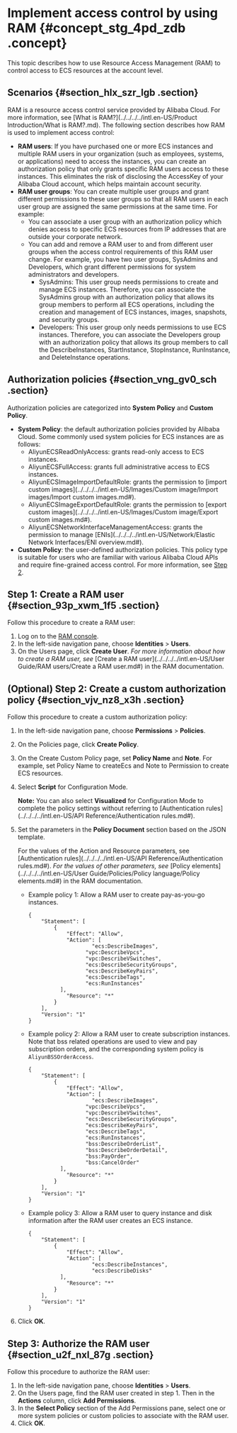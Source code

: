 # Implement access control by using RAM {#concept_stg_4pd_zdb .concept}

This topic describes how to use Resource Access Management \(RAM\) to control access to ECS resources at the account level.

## Scenarios {#section_hlx_szr_lgb .section}

RAM is a resource access control service provided by Alibaba Cloud. For more information, see [What is RAM?](../../../../intl.en-US/Product Introduction/What is RAM?.md). The following section describes how RAM is used to implement access control:

-   **RAM users**: If you have purchased one or more ECS instances and multiple RAM users in your organization \(such as employees, systems, or applications\) need to access the instances, you can create an authorization policy that only grants specific RAM users access to these instances. This eliminates the risk of disclosing the AccessKey of your Alibaba Cloud account, which helps maintain account security.
-   **RAM user groups**: You can create multiple user groups and grant different permissions to these user groups so that all RAM users in each user group are assigned the same permissions at the same time. For example:
    -   You can associate a user group with an authorization policy which denies access to specific ECS resources from IP addresses that are outside your corporate network.
    -   You can add and remove a RAM user to and from different user groups when the access control requirements of this RAM user change. For example, you have two user groups, SysAdmins and Developers, which grant different permissions for system administrators and developers.
        -   SysAdmins: This user group needs permissions to create and manage ECS instances. Therefore, you can associate the SysAdmins group with an authorization policy that allows its group members to perform all ECS operations, including the creation and management of ECS instances, images, snapshots, and security groups.
        -   Developers: This user group only needs permissions to use ECS instances. Therefore, you can associate the Developers group with an authorization policy that allows its group members to call the DescribeInstances, StartInstance, StopInstance, RunInstance, and DeleteInstance operations.

## Authorization policies {#section_vng_gv0_sch .section}

Authorization policies are categorized into **System Policy** and **Custom Policy**.

-   **System Policy**: the default authorization policies provided by Alibaba Cloud. Some commonly used system policies for ECS instances are as follows:
    -   AliyunECSReadOnlyAccess: grants read-only access to ECS instances.
    -   AliyunECSFullAccess: grants full administrative access to ECS instances.
    -   AliyunECSImageImportDefaultRole: grants the permission to [import custom images](../../../../intl.en-US/Images/Custom image/Import images/Import custom images.md#).
    -   AliyunECSImageExportDefaultRole: grants the permission to [export custom images](../../../../intl.en-US/Images/Custom image/Export custom images.md#).
    -   AliyunECSNetworkInterfaceManagementAccess: grants the permission to manage [ENIs](../../../../intl.en-US/Network/Elastic Network Interfaces/ENI overview.md#).
-   **Custom Policy**: the user-defined authorization policies. This policy type is suitable for users who are familiar with various Alibaba Cloud APIs and require fine-grained access control. For more information, see [Step 2](#).

## Step 1: Create a RAM user {#section_93p_xwm_1f5 .section}

Follow this procedure to create a RAM user:

1.  Log on to the [RAM console](https://ram.console.aliyun.com/policies/new).
2.  In the left-side navigation pane, choose **Identities** \> **Users**.
3.  On the Users page, click **Create User**. *For more information about how to create a RAM user, see* [Create a RAM user](../../../../intl.en-US/User Guide/RAM users/Create a RAM user.md#) in the RAM documentation.

## \(Optional\) Step 2: Create a custom authorization policy {#section_vjv_nz8_x3h .section}

Follow this procedure to create a custom authorization policy:

1.  In the left-side navigation pane, choose **Permissions** \> **Policies**.
2.  On the Policies page, click **Create Policy**.
3.  On the Create Custom Policy page, set **Policy Name** and **Note**. For example, set Policy Name to createEcs and Note to Permission to create ECS resources.
4.  Select **Script** for Configuration Mode.

    **Note:** You can also select **Visualized** for Configuration Mode to complete the policy settings without referring to [Authentication rules](../../../../intl.en-US/API Reference/Authentication rules.md#).

5.  Set the parameters in the **Policy Document** section based on the JSON template.

    For the values of the Action and Resource parameters, see [Authentication rules](../../../../intl.en-US/API Reference/Authentication rules.md#). *For the values of other parameters, see* [Policy elements](../../../../intl.en-US/User Guide/Policies/Policy language/Policy elements.md#) in the RAM documentation.

    -   Example policy 1: Allow a RAM user to create pay-as-you-go instances.

        ``` {#codeblock_2dl_2rw_333}
        {
            "Statement": [
                {
                    "Effect": "Allow",
                    "Action": [
                            "ecs:DescribeImages", 
                          "vpc:DescribeVpcs", 
                          "vpc:DescribeVSwitches", 
                          "ecs:DescribeSecurityGroups", 
                          "ecs:DescribeKeyPairs",
                          "ecs:DescribeTags", 
                          "ecs:RunInstances"
                  ],
                    "Resource": "*"
                }
            ],
            "Version": "1"
        }
        ```

    -   Example policy 2: Allow a RAM user to create subscription instances. Note that bss related operations are used to view and pay subscription orders, and the corresponding system policy is `AliyunBSSOrderAccess`.

        ``` {#codeblock_alp_hks_kfy}
        {
            "Statement": [
                {
                    "Effect": "Allow",
                    "Action": [
                            "ecs:DescribeImages", 
                          "vpc:DescribeVpcs", 
                          "vpc:DescribeVSwitches", 
                          "ecs:DescribeSecurityGroups", 
                          "ecs:DescribeKeyPairs",
                          "ecs:DescribeTags", 
                          "ecs:RunInstances",
                          "bss:DescribeOrderList",
                          "bss:DescribeOrderDetail",
                          "bss:PayOrder",
                          "bss:CancelOrder"
                  ],
                    "Resource": "*"
                }
            ],
            "Version": "1"
        }
        ```

    -   Example policy 3: Allow a RAM user to query instance and disk information after the RAM user creates an ECS instance.

        ``` {#codeblock_ndb_jdu_67h}
        {
            "Statement": [
                {
                    "Effect": "Allow",
                    "Action": [
                            "ecs:DescribeInstances", 
                            "ecs:DescribeDisks"
                  ],
                    "Resource": "*"
                }
            ],
            "Version": "1"
        }
        ```

6.  Click **OK**.

## Step 3: Authorize the RAM user {#section_u2f_nxl_87g .section}

Follow this procedure to authorize the RAM user:

1.  In the left-side navigation pane, choose **Identities** \> **Users**.
2.  On the Users page, find the RAM user created in step 1. Then in the **Actions** column, click **Add Permissions**.
3.  In the **Select Policy** section of the Add Permissions pane, select one or more system policies or custom policies to associate with the RAM user.
4.  Click **OK**.

